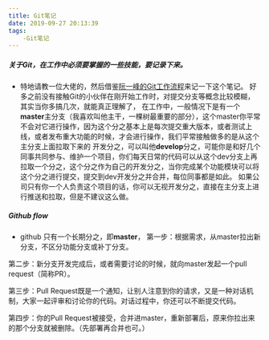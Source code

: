 ```yaml
---
title: Git笔记
date: 2019-09-27 20:13:39
tags:
    -Git笔记    
---
```

##### 关于Git，在工作中必须要掌握的一些技能，要记录下来。
- 特地请教一位大佬的，然后借鉴[阮一峰的Git工作流程](http://www.ruanyifeng.com/blog/2015/12/git-workflow.html?tdsourcetag=s_pcqq_aiomsg)来记一下这个笔记。
好多之前没有接触Git的小伙伴在刚开始工作时，对提交分支等概念比较模糊，其实当你多搞几次，就能真正理解了，
在工作中，一般情况下是有一个**master**主分支（我喜欢叫他主干，一棵树最重要的部分），这个master你平常不会对它进行操作，因为这个分之基本上是每次提交重大版本，或者测试上线，或者发布重大功能的时候，才会进行操作，我们平常接触做多的是从这个主分支上面拉取下来的
开发分之，可以叫他**develop**分之，可能你是和好几个同事共同参与、维护一个项目，你们每天日常的代码可以从这个dev分支上再拉取一个分之，这个分之作为自己的开发分之，当你完成某个功能模块可以将这个分之进行提交，提交到dev开发分之并合并，每位同事都是如此。
如果公司只有你一个人负责这个项目的话，你可以无视开发分之，直接在主分支上进行推送和拉取，但是不建议这么做。

##### Github flow
- github 只有一个长期分之，即**master**，
第一步：根据需求，从master拉出新分支，不区分功能分支或补丁分支。

第二步：新分支开发完成后，或者需要讨论的时候，就向master发起一个pull request（简称PR）。

第三步：Pull Request既是一个通知，让别人注意到你的请求，又是一种对话机制，大家一起评审和讨论你的代码。对话过程中，你还可以不断提交代码。

第四步：你的Pull Request被接受，合并进master，重新部署后，原来你拉出来的那个分支就被删除。（先部署再合并也可。）

 
